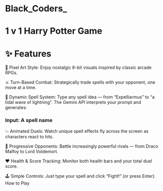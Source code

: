 # Black_Coders_

# 1 v 1 Harry Potter Game

# ✨ Features

🎨 Pixel Art Style: Enjoy nostalgic 8-bit visuals inspired by classic arcade RPGs.

⚔️ Turn-Based Combat: Strategically trade spells with your opponent, one move at a time.

🧠 Dynamic Spell System: Type any spell idea — from “Expelliarmus” to “a tidal wave of lightning”.
The Gemini API interprets your prompt and generates:

   ###                                  Input:   A spell name

💥 Animated Duels: Watch unique spell effects fly across the screen as characters react to hits.

🧙 Progressive Opponents: Battle increasingly powerful rivals — from Draco Malfoy to Lord Voldemort.

❤️ Health & Score Tracking: Monitor both health bars and your total duel score.

🕹️ Simple Controls: Just type your spell and click “Fight!” (or press Enter).
How to Play

